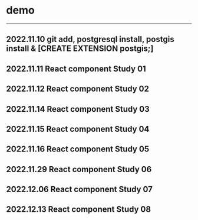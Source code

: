 # demo
---
2022.11.10 git add, postgresql install, postgis install & [CREATE EXTENSION postgis;]
---
2022.11.11 React component Study 01
---
2022.11.12 React component Study 02
---
2022.11.14 React component Study 03
---
2022.11.15 React component Study 04
---
2022.11.16 React component Study 05
---
2022.11.29 React component Study 06
---
2022.12.06 React component Study 07
---
2022.12.13 React component Study 08
---
